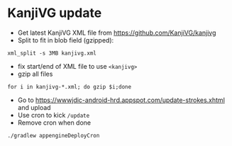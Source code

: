 KanjiVG update
=

* Get latest KanjiVG XML file from https://github.com/KanjiVG/kanjivg
* Split to fit in blob field (gzipped):
```
xml_split -s 3MB kanjivg.xml
```
* fix start/end of XML file to use `<kanjivg>`
* gzip all files
```
for i in kanjivg-*.xml; do gzip $i;done
```
* Go to https://wwwjdic-android-hrd.appspot.com/update-strokes.xhtml and upload
* Use cron to kick `/update`
* Remove cron when done
```
./gradlew appengineDeployCron
```
